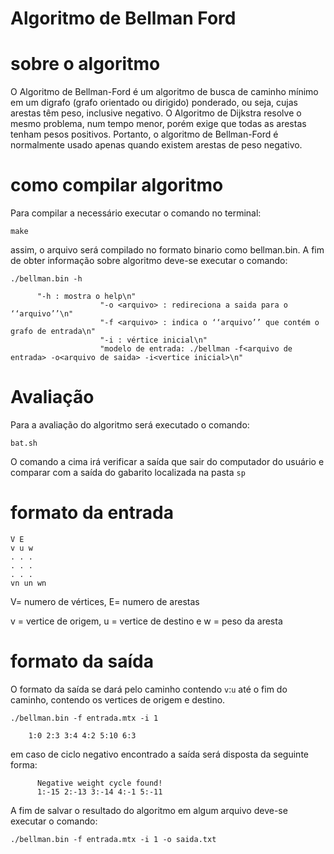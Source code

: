 # Algoritmo de Bellman Ford
# sobre o algoritmo
O Algoritmo de Bellman-Ford é um algoritmo de busca de caminho mínimo em um digrafo (grafo orientado ou dirigido) ponderado, ou seja, cujas arestas têm peso, inclusive negativo. O Algoritmo de Dijkstra resolve o mesmo problema, num tempo menor, porém exige que todas as arestas tenham pesos positivos. Portanto, o algoritmo de Bellman-Ford é normalmente usado apenas quando existem arestas de peso negativo.
# como compilar algoritmo
Para compilar a necessário executar o comando no terminal:
```ubuntu
make
```

assim, o arquivo será compilado no formato binario como bellman.bin. A fim de obter informação sobre algoritmo deve-se executar o comando:

```ubuntu
./bellman.bin -h

      "-h : mostra o help\n"
                    "-o <arquivo> : redireciona a saida para o ‘‘arquivo’’\n"
                    "-f <arquivo> : indica o ‘‘arquivo’’ que contém o grafo de entrada\n"
                    "-i : vértice inicial\n"
                    "modelo de entrada: ./bellman -f<arquivo de entrada> -o<arquivo de saida> -i<vertice inicial>\n"
```
# Avaliação
Para a avaliação do algoritmo será executado o comando:
```ubuntu
bat.sh 
```
O comando a cima irá verificar a saída que sair do computador do usuário e comparar com a saída do gabarito localizada na pasta ``sp``

# formato da entrada

```ubuntu
V E
v u w
. . .
. . .
. . .
vn un wn
```
V= numero de vértices, E= numero de arestas

v = vertice de origem, u = vertice de destino e w = peso da aresta

# formato da saída

O formato da saída se dará pelo caminho contendo ``v``:``u`` até o fim do caminho, contendo os vertices de origem e destino.

```ubuntu
./bellman.bin -f entrada.mtx -i 1 

    1:0 2:3 3:4 4:2 5:10 6:3
```

em caso de ciclo negativo encontrado a saída será disposta da seguinte forma:

```ubuntu
      Negative weight cycle found!
      1:-15 2:-13 3:-14 4:-1 5:-11 
```
A fim de salvar o resultado do algoritmo em algum arquivo deve-se executar o comando:

```ubuntu
./bellman.bin -f entrada.mtx -i 1 -o saida.txt
```





